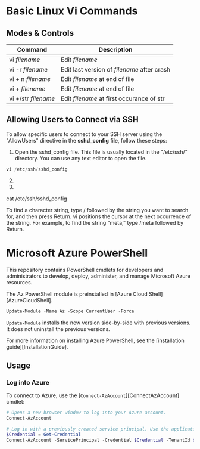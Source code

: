 
# Basic Linux Vi Commands

## Modes & Controls

| Command             | Description                                 |
| ------------------- | ------------------------------------------- |
| vi *filename*       | Edit *filename*                             |
| vi -r *filename*    | Edit last version of *filename* after crash |
| vi + n *filename*   | Edit *filename* at end of file              |
| vi + *filename*     | Edit *filename* at end of file              |
| vi +/str *filename* | Edit *filename* at first occurance of str   |

## Allowing Users to Connect via SSH

To allow specific users to connect to your SSH server using the "AllowUsers" directive in the **sshd_config** file, follow these steps:

1. Open the sshd_config file. This file is usually located in the "/etc/ssh/" directory. You can use any text editor to open the file.
```powershell
vi /etc/ssh/sshd_config
```
2. 
3. 

cat /etc/ssh/sshd_config

To find a character string, type / followed by the string you want to search for, and then press Return. 
vi positions the cursor at the next occurrence of the string. For example, to find the string “meta,” type /meta followed by Return.




# Microsoft Azure PowerShell

This repository contains PowerShell cmdlets for developers and administrators to develop, deploy,
administer, and manage Microsoft Azure resources.

The Az PowerShell module is preinstalled in [Azure Cloud Shell][AzureCloudShell].


```powershell
Update-Module -Name Az -Scope CurrentUser -Force
```

`Update-Module` installs the new version side-by-side with previous versions. It does not uninstall
the previous versions.

For more information on installing Azure PowerShell, see the
[installation guide][InstallationGuide].

## Usage

### Log into Azure

To connect to Azure, use the [`Connect-AzAccount`][ConnectAzAccount] cmdlet:

```powershell
# Opens a new browser window to log into your Azure account.
Connect-AzAccount

# Log in with a previously created service principal. Use the application ID as the username, and the secret as password.
$Credential = Get-Credential
Connect-AzAccount -ServicePrincipal -Credential $Credential -TenantId $TenantId
```


